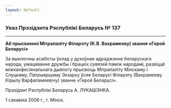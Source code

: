 ```yaml
---
layout: default
---
```


### Указ Прэзідэнта Рэспублікі Беларусь № 137

****

<span class="underline"></span>

**Аб прысваенні Мітрапаліту Філарэту (К.В. Вахрамееву) звання «Герой
Беларусі»**

За выключны асабісты ўклад у духоўнае адраджэнне беларускага народа,
умацаванне дружбы і брацкіх сувязей паміж народамі, развіццё
міжканфесіянальнага дыялогу прысвоіць Мітрапаліту Мінскаму і
Слуцкаму, Патрыяршаму Экзарху ўсяе Беларусі Філарэту (Вахрамееву
Кірылу Варфаламеевічу) званне «Герой Беларусі».

Прэзідэнт Рэспублікі Беларусь А. ЛУКАШЭНКА.

1 сакавіка 2006 г., г. Мінск.
